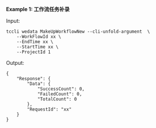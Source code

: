 **Example 1: 工作流任务补录**



Input: 

```
tccli wedata MakeUpWorkflowNew --cli-unfold-argument  \
    --WorkFlowId xx \
    --EndTime xx \
    --StartTime xx \
    --ProjectId 1
```

Output: 
```
{
    "Response": {
        "Data": {
            "SuccessCount": 0,
            "FailedCount": 0,
            "TotalCount": 0
        },
        "RequestId": "xx"
    }
}
```

